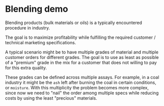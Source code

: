 # Blending demo

Blending products (bulk materials or oils) is a typically encountered procedure in industry.

The goal is to maximize profitability while fulfilling the required customer / technical marketing specifications.

A typical scenario might be to have multiple grades of material and multiple customer orders for different grades. The goal is to use as least as possible of a "premium" grade in the mix for a customer that does not willing to pay for this extra quality.

These grades can be defined across multiple assays. For example, in a coal industry it might be the `ash` left after burning the coal in certain conditions, or `moisture`. With this multiplicity the problem becomes more complex, since now we need to "nail" the order among multiple specs while reducing costs by using the least "precious" materials.
